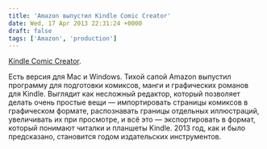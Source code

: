 ```yaml
---
title: 'Amazon выпустил Kindle Comic Creator'
date: Wed, 17 Apr 2013 22:31:24 +0000
draft: false
tags: ['Amazon', 'production']
---
```


[Kindle Comic Creator](http://www.amazon.com/gp/feature.html?docId=1001103761).

Есть версия для Mac и Windows. Тихой сапой Amazon выпустил программу для подготовки комиксов, манги и графических романов для Kindle. Выглядит как несложный редактор, который позволяет делать очень простые вещи — импортировать страницы комиксов в графическом формате, распознавать границы отдельных иллюстраций, увеличивать их при просмотре, и всё это — экспортировать в формат, который понимают читалки и планшеты Kindle. 2013 год, как и было предсказано, становится годом издательских инструментов.